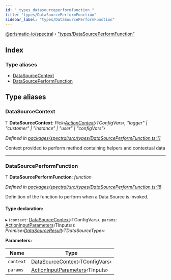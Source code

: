 ```yaml
---
id: "_types_datasourceperformfunction_"
title: "types/DataSourcePerformFunction"
sidebar_label: "types/DataSourcePerformFunction"
---
```


[@prismatic-io/spectral](../index.md) › ["types/DataSourcePerformFunction"](_types_datasourceperformfunction_.md)

## Index

### Type aliases

* [DataSourceContext](_types_datasourceperformfunction_.md#datasourcecontext)
* [DataSourcePerformFunction](_types_datasourceperformfunction_.md#datasourceperformfunction)

## Type aliases

###  DataSourceContext

Ƭ **DataSourceContext**: *Pick‹[ActionContext](_types_actionperformfunction_.md#actioncontext)‹TConfigVars›, "logger" | "customer" | "instance" | "user" | "configVars"›*

*Defined in [packages/spectral/src/types/DataSourcePerformFunction.ts:11](https://github.com/prismatic-io/spectral/blob/v8.1.0/packages/spectral/src/types/DataSourcePerformFunction.ts#L11)*

Context provided to perform method containing helpers and contextual data

___

###  DataSourcePerformFunction

Ƭ **DataSourcePerformFunction**: *function*

*Defined in [packages/spectral/src/types/DataSourcePerformFunction.ts:18](https://github.com/prismatic-io/spectral/blob/v8.1.0/packages/spectral/src/types/DataSourcePerformFunction.ts#L18)*

Definition of the function to perform when a Data Source is invoked.

#### Type declaration:

▸ (`context`: [DataSourceContext](_types_datasourceperformfunction_.md#datasourcecontext)‹TConfigVars›, `params`: [ActionInputParameters](_types_actioninputparameters_.md#actioninputparameters)‹TInputs›): *Promise‹[DataSourceResult](_types_datasourceresult_.md#datasourceresult)‹TDataSourceType››*

**Parameters:**

Name | Type |
------ | ------ |
`context` | [DataSourceContext](_types_datasourceperformfunction_.md#datasourcecontext)‹TConfigVars› |
`params` | [ActionInputParameters](_types_actioninputparameters_.md#actioninputparameters)‹TInputs› |
